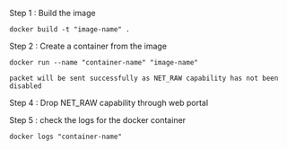 Step 1 : Build the image

	docker build -t "image-name" .

Step 2 : Create a container from the image

	docker run --name "container-name" "image-name"

	packet will be sent successfully as NET_RAW capability has not been disabled 

Step 4 : Drop NET_RAW capability through web portal

Step 5 : check the logs for the docker container

	docker logs "container-name"
